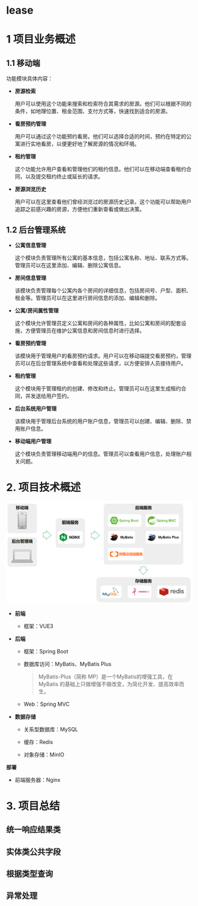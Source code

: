 # lease

# 1 项目业务概述

## 1.1 移动端

功能模块具体内容：
- **房源检索**

  用户可以使用这个功能来搜索和检索符合其需求的房源。他们可以根据不同的条件，如地理位置、租金范围、支付方式等，快速找到适合的房源。

- **看房预约管理**

  用户可以通过这个功能预约看房。他们可以选择合适的时间，预约在特定的公寓进行实地看房，以便更好地了解房源的情况和环境。

- **租约管理**

  这个功能允许用户查看和管理他们的租约信息。他们可以在移动端查看租约合同，以及提交租约终止或延长的请求。

- **房源浏览历史**

  用户可以在这里查看他们曾经浏览过的房源历史记录。这个功能可以帮助用户追踪之前感兴趣的房源，方便他们重新查看或做出决策。

## 1.2 后台管理系统

- **公寓信息管理**

  这个模块负责管理所有公寓的基本信息，包括公寓名称、地址、联系方式等。管理员可以在这里添加、编辑、删除公寓信息。

- **房间信息管理**

  该模块负责管理每个公寓内各个房间的详细信息，包括房间号、户型、面积、租金等。管理员可以在这里进行房间信息的添加、编辑和删除。

- **公寓/房间属性管理**

  这个模块允许管理员定义公寓和房间的各种属性，比如公寓和房间的配套设施，方便管理员在维护公寓信息和房间信息时进行选择。

- **看房预约管理**

  该模块用于管理用户的看房预约请求。用户可以在移动端提交看房预约，管理员可以在后台管理系统中查看和处理这些请求，以方便安排人员接待用户。

- **租约管理**

  这个模块用于管理租约的创建、修改和终止。管理员可以在这里生成租约合同，并发送给用户签约。

- **后台系统用户管理**

  该模块用于管理后台系统的用户账户信息，管理员可以创建、编辑、删除、禁用账户信息。

- **移动端用户管理**

  这个模块负责管理移动端用户的信息。管理员可以查看用户信息，处理账户相关问题。

# 2. 项目技术概述

![img.png](img/img.png)

- **前端**

  - 框架：VUE3

- **后端**

  - 框架：Spring Boot

  - 数据库访问：MyBatis、MyBatis Plus

    > MyBatis-Plus（简称 MP）是一个MyBatis的增强工具，在 MyBatis 的基础上只做增强不做改变，为简化开发、提高效率而生。

  - Web：Spring MVC

- **数据存储**

  - 关系型数据库：MySQL

  - 缓存：Redis

  - 对象存储：MinIO

**部署**

- 前端服务器：Nginx

# 3. 项目总结

## 统一响应结果类

## 实体类公共字段

## 根据类型查询

## 异常处理


